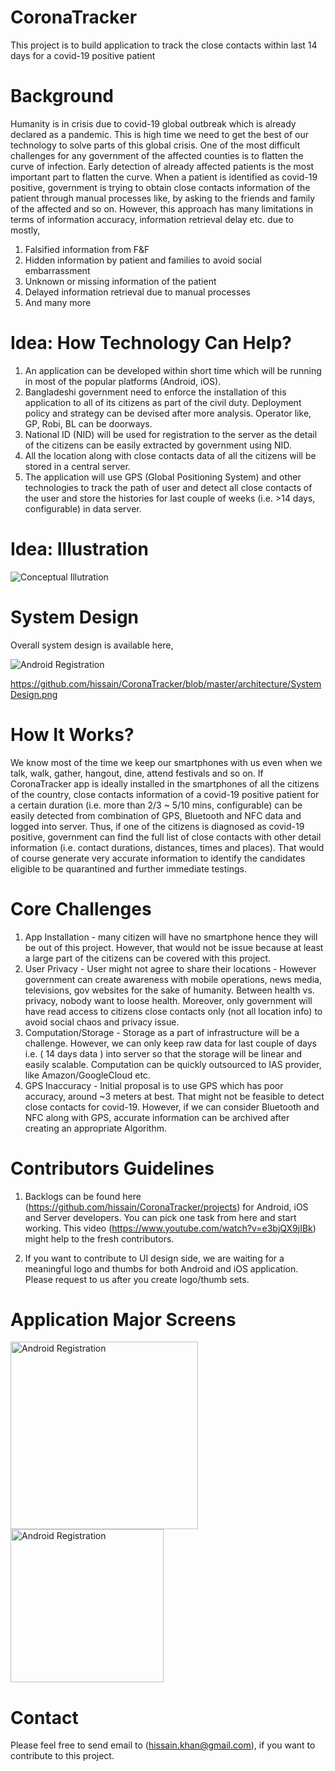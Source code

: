 # CoronaTracker
This project is to build application to track the close contacts within last 14 days for a covid-19 positive patient

# Background
Humanity is in crisis due to covid-19 global outbreak which is already declared as a pandemic. This is high time we need to get the best of our technology to solve parts of this global crisis. One of the most difficult challenges for any government of the affected counties is to flatten the curve of infection. Early detection of already affected patients is the most important part to flatten the curve. When a patient is identified as covid-19 positive, government is trying to obtain close contacts information of the patient through manual processes like, by asking to the friends and family of the affected and so on. However, this approach has many limitations in terms of information accuracy, information retrieval delay etc. due to mostly,

1. Falsified information from F&F
2. Hidden information by patient and families to avoid social embarrassment
3. Unknown or missing information of the patient
4. Delayed information retrieval due to manual processes
5. And many more

# Idea: How Technology Can Help?
1. An application can be developed within short time which will be running in most of the popular platforms (Android, iOS).
2. Bangladeshi government need to enforce the installation of this application to all of its citizens as part of the civil duty. Deployment policy and strategy can be devised after more analysis. Operator like, GP, Robi, BL can be doorways.
3. National ID (NID) will be used for registration to the server as the detail of the citizens can be easily extracted by government using NID.
4. All the location along with close contacts data of all the citizens will be stored in a central server.
5. The application will use GPS (Global Positioning System) and other technologies to track the path of user and detect all close contacts of the user and store the histories for last couple of weeks (i.e. >14 days, configurable) in data server.

# Idea: Illustration

![Conceptual Illutration](https://github.com/hissain/CoronaTracker/blob/master/architecture/ctracker-datascheme.png)

# System Design
Overall system design is available here, 

<img src="https://github.com/hissain/CoronaTracker/blob/master/architecture/SystemDesign.png" alt="Android Registration"/>

https://github.com/hissain/CoronaTracker/blob/master/architecture/SystemDesign.png

# How It Works?
We know most of the time we keep our smartphones with us even when we talk, walk, gather, hangout, dine, attend festivals and so on. If CoronaTracker app is ideally installed in the smartphones of all the citizens of the country, close contacts information of a covid-19 positive patient for a certain duration (i.e. more than 2/3 ~ 5/10 mins, configurable) can be easily detected from combination of GPS, Bluetooth and NFC data and logged into server. Thus, if one of the citizens is diagnosed as covid-19 positive, government can find the full list of close contacts with other detail information (i.e. contact durations, distances, times and places). That would of course generate very accurate information to identify the candidates eligible to be quarantined and further immediate testings.

# Core Challenges
1. App Installation - many citizen will have no smartphone hence they will be out of this project. However, that would not be issue because at least a large part of the citizens can be covered with this project.
2. User Privacy - User might not agree to share their locations - However government can create awareness with mobile operations, news media, televisions, gov websites for the sake of humanity. Between health vs. privacy, nobody want to loose health. Moreover, only government will have read access to citizens close contacts only (not all location info) to avoid social chaos and privacy issue.
3. Computation/Storage - Storage as a part of infrastructure will be a challenge. However, we can only keep raw data for last couple of days i.e. ( 14 days data ) into server so that the storage will be linear and easily scalable. Computation can be quickly outsourced to IAS provider, like Amazon/GoogleCloud etc.
4. GPS Inaccuracy - Initial proposal is to use GPS which has poor accuracy, around ~3 meters at best. That might not be feasible to detect close contacts for covid-19. However, if we can consider Bluetooth and NFC along with GPS, accurate information can be archived after creating an appropriate Algorithm.

# Contributors Guidelines
1. Backlogs can be found here (https://github.com/hissain/CoronaTracker/projects) for Android, iOS and Server developers. You can pick one task from here and start working. This video (https://www.youtube.com/watch?v=e3bjQX9jIBk) might help to the fresh contributors.

2. If you want to contribute to UI design side, we are waiting for a meaningful logo and thumbs for both Android and iOS application. Please request to us after you create logo/thumb sets.


# Application Major Screens
<img align="left" src="https://github.com/hissain/CoronaTracker/blob/master/architecture/Screenshots/Android/Screenshot_Registration.png" alt="Android Registration" width="300"/>

<img align="center"  src="https://github.com/hissain/CoronaTracker/blob/master/architecture/Screenshots/iOS/Screenshot_Registration.png" alt="Android Registration" width="245"/>


# Contact
Please feel free to send email to (hissain.khan@gmail.com), if you want to contribute to this project.
